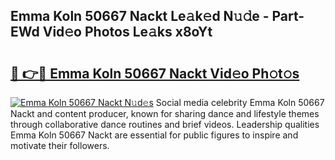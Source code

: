 ## Emma Koln 50667 Nackt Le𝚊k𝚎d N𝚞𝚍e - Part-EWd Vid𝚎o Photos Le𝚊ks x8oYt

# <h2><a href="http://fb5upj.evod.top/?m=Emma+Koln+50667+Nackt">🔗 👉🔴 Emma Koln 50667 Nackt Vid𝚎o Ph𝚘t𝚘s</a></h2>

[![Emma Koln 50667 Nackt N𝚞d𝚎s](https://i.imgur.com/8V9OHl7.gif)](http://fb5upj.evod.top/?m=Emma+Koln+50667+Nackt)
Social media celebrity Emma Koln 50667 Nackt and content producer, known for sharing dance and lifestyle themes through collaborative dance routines and brief videos. Leadership qualities Emma Koln 50667 Nackt are essential for public figures to inspire and motivate their followers. 
